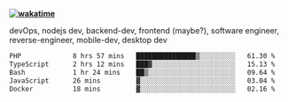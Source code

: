 **[![wakatime](https://wakatime.com/badge/user/87646243-158a-4241-a3cb-668e1fa2dbb8.svg)](https://wakatime.com/@87646243-158a-4241-a3cb-668e1fa2dbb8?style=plastic)**


devOps, nodejs dev, backend-dev, frontend (maybe?), software engineer, reverse-engineer, mobile-dev, desktop dev

<!--START_SECTION:waka-->

```txt
PHP             8 hrs 57 mins   ███████████████▒░░░░░░░░░   61.30 %
TypeScript      2 hrs 12 mins   ███▓░░░░░░░░░░░░░░░░░░░░░   15.13 %
Bash            1 hr 24 mins    ██▒░░░░░░░░░░░░░░░░░░░░░░   09.64 %
JavaScript      26 mins         ▓░░░░░░░░░░░░░░░░░░░░░░░░   03.04 %
Docker          18 mins         ▓░░░░░░░░░░░░░░░░░░░░░░░░   02.16 %
```

<!--END_SECTION:waka-->
